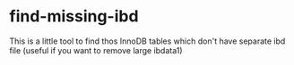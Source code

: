 # find-missing-ibd
This is a little tool to find thos InnoDB tables which don't have separate ibd file (useful if you want to remove large ibdata1)
